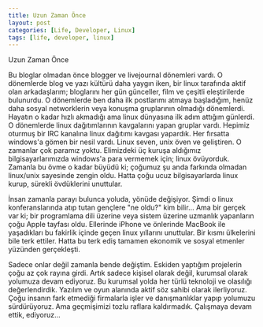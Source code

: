 ```yaml
---
title: Uzun Zaman Önce
layout: post
categories: [Life, Developer, Linux]
tags: [life, developer, linux]
---
```


Uzun Zaman Önce

Bu bloglar olmadan önce blogger ve livejournal dönemleri vardı. O dönemlerde blog ve yazı kültürü daha yaygın iken, bir linux tarafında aktif olan arkadaşlarım; bloglarını her gün günceller, film ve çeşitli eleştirilerde bulunurdu. O dönemlerde ben daha ilk postlarımı atmaya başladığım, henüz daha sosyal networklerin veya konuşma gruplarının olmadığı dönemlerdi. Hayatın o kadar hızlı akmadığı ama linux dünyasına ilk adım attığım günlerdi. O dönemlerde linux dağıtımlarının kavgalarını yapan gruplar vardı. Hepimiz oturmuş bir IRC kanalına linux dağıtımı kavgası yapardık. Her fırsatta windows'a gömen bir nesil vardı. Linux seven, unix öven ve geliştiren. O zamanlar çok paramız yoktu. Elimizdeki üç kuruşa aldığımız bilgisayarlarımızda windows'a para vermemek için; linux övüyorduk. Zamanla bu övme o kadar büyüdü ki; çoğumuz şu anda farkında olmadan linux/unix sayesinde zengin oldu. Hatta çoğu ucuz bilgisayarlarda linux kurup, sürekli övdüklerini unuttular. 

İnsan zamanla parayı bulunca yoluda, yönüde değişiyor. Şimdi o linux konferanslarında atıp tutan gençlere "ne oldu?" kim bilir... Ama bir gerçek var ki; bir programlama dili üzerine veya sistem üzerine uzmanlık yapanların çoğu Apple tayfası oldu. Ellerinde iPhone ve önlerinde MacBook ile yaşadıkları bu fakirlik içinde geçen linux yıllarını unuttular. Bir kısmı ülkelerini bile terk ettiler. Hatta bu terk ediş tamamen ekonomik ve sosyal etmenler yüzünden gerçekleşti. 

Sadece onlar değil zamanla bende değiştim. Eskiden yaptığım projelerin çoğu az çok rayına girdi. Artık sadece kişisel olarak değil, kurumsal olarak yolumuza devam ediyoruz. Bu kurumsal yolda her türlü teknoloji ve olasılığı değerlendirdik. Yazılım ve oyun alanında aktif söz sahibi olarak ilerliyoruz. Çoğu insanın fark etmediği firmalarla işler ve danışmanlıklar yapıp yolumuzu sürdürüyoruz. Ama geçmişimizi tozlu raflara kaldırmadık. Çalışmaya devam ettik, ediyoruz...